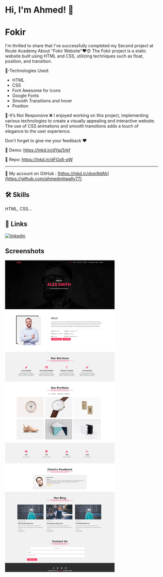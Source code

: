 
# Hi, I'm Ahmed! 👋


# Fokir

I'm thrilled to share that I've successfully completed my Second project at Route Academy About "Fokir Website"❤😍 
The Fokir project is a static website built using HTML and CSS, utilizing techniques such as float, position, and transition.

📌-Technologies Used:
- HTML
- CSS
- Font Awesome for Icons
- Google Fonts
- Smooth Transitions and hover
- Position

📌-It’s Not Responsive ❌
I enjoyed working on this project, implementing various technologies to create a visually appealing and interactive website. 
The use of CSS animations and smooth transitions adds a touch of elegance to the user experience.

 Don't forget to give me your feedback ❤️
 
🔗 Demo: 
https://lnkd.in/dYaz5rkf

🔗 Repo:
https://lnkd.in/dFGs6-qW

------

🔗 My account on GitHub :
[https://lnkd.in/dvei9dAh](https://github.com/ahmedmitwally77)
 


## 🛠 Skills
HTML, CSS...


## 🔗 Links

[![linkedin](https://img.shields.io/badge/linkedin-0A66C2?style=for-the-badge&logo=linkedin&logoColor=white)](https://www.linkedin.com/in/ahmed-mitwally-284538286//)



## Screenshots

![App Screenshot](./images/pages.jpg)

